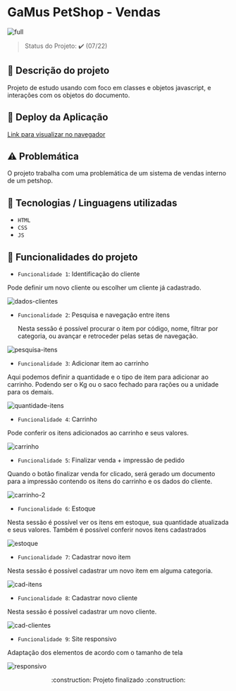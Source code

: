 # GaMus PetShop - Vendas
![full](https://i.imgur.com/VH3ywnA.jpg)
> Status do Projeto: :heavy_check_mark: (07/22)

## :bookmark_tabs: Descrição do projeto

<p> Projeto de estudo usando com foco em classes e objetos javascript, e interações com os objetos do documento.</p>

## :dash: Deploy da Aplicação 

<a href="https://gamus-pet-shop.vercel.app/" target="_blank">Link para visualizar no navegador</a></p>

##  :warning: Problemática

<p>O projeto trabalha com uma problemática de um sistema de vendas interno de um petshop.</p>

## :blue_book: Tecnologias / Linguagens utilizadas

- ``HTML``
- ``CSS``
- ``JS``

## :hammer: Funcionalidades do projeto

- `Funcionalidade 1`: Identificação do cliente
 <p> Pode definir um novo cliente ou escolher um cliente já cadastrado. </p>
 
![dados-clientes](https://i.imgur.com/e5w1u2a.jpg)

- `Funcionalidade 2`: Pesquisa e navegação entre itens
  <p> Nesta sessão é possível procurar o item por código, nome, filtrar por categoria, ou avançar e retroceder pelas setas de navegação. </p>

![pesquisa-itens](https://i.imgur.com/s6yhGaX.jpg)

- `Funcionalidade 3`: Adicionar item ao carrinho
 <p> Aqui podemos definir a quantidade e o tipo de item para adicionar ao carrinho. Podendo ser o Kg ou o saco fechado para rações ou a unidade para os demais.</p>

![quantidade-itens](https://i.imgur.com/7OQVdvL.jpg)

- `Funcionalidade 4`: Carrinho
 <p> Pode conferir os itens adicionados ao carrinho e seus valores.</p>

![carrinho](https://i.imgur.com/dsLmxSx.jpg)

- `Funcionalidade 5`: Finalizar venda + impressão de pedido
 <p> Quando o botão finalizar venda for clicado, será gerado um documento para a impressão contendo os itens do carrinho e os dados do cliente.</p>

![carrinho-2](https://i.imgur.com/fPyYPES.jpg)

- `Funcionalidade 6`: Estoque
 <p> Nesta sessão é possível ver os itens em estoque, sua quantidade atualizada e seus valores. Também é possível conferir novos itens cadastrados</p>

![estoque](https://i.imgur.com/V1R4Wr4.jpg)

- `Funcionalidade 7`: Cadastrar novo item
 <p> Nesta sessão é possível cadastrar um novo item em alguma categoria.</p>

![cad-itens](https://i.imgur.com/XtMqKok.jpg)

- `Funcionalidade 8`: Cadastrar novo cliente
 <p> Nesta sessão é possível cadastrar um novo cliente.</p>

![cad-clientes](https://i.imgur.com/kBq0qB6.jpg)

- `Funcionalidade 9`: Site responsivo
 <p> Adaptação dos elementos de acordo com o tamanho de tela</p>

![responsivo](https://i.imgur.com/7kE3ZfD.jpg)


<p align="center">:construction: Projeto finalizado :construction:</p>
